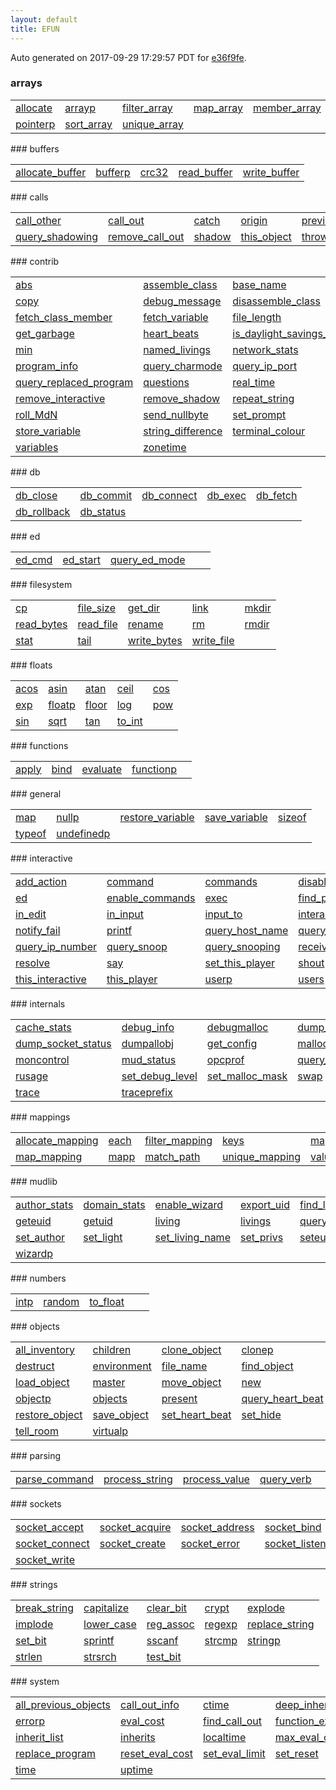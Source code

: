 ```yaml
---
layout: default
title: EFUN
---
```


Auto generated on 2017-09-29 17:29:57 PDT for [e36f9fe](https://github.com/fluffos/fluffos/tree/e36f9fe).


### arrays
<table class='table table-condensed'>
<tr>
<td>
<a href='arrays/allocate.html'>allocate</a>
</td>
<td>
<a href='arrays/arrayp.html'>arrayp</a>
</td>
<td>
<a href='arrays/filter_array.html'>filter_array</a>
</td>
<td>
<a href='arrays/map_array.html'>map_array</a>
</td>
<td>
<a href='arrays/member_array.html'>member_array</a>
</td>
</tr>
<tr>
<td>
<a href='arrays/pointerp.html'>pointerp</a>
</td>
<td>
<a href='arrays/sort_array.html'>sort_array</a>
</td>
<td>
<a href='arrays/unique_array.html'>unique_array</a>
</td>
<td></td>
<td></td>
</tr>
</table>
### buffers
<table class='table table-condensed'>
<tr>
<td>
<a href='buffers/allocate_buffer.html'>allocate_buffer</a>
</td>
<td>
<a href='buffers/bufferp.html'>bufferp</a>
</td>
<td>
<a href='buffers/crc32.html'>crc32</a>
</td>
<td>
<a href='buffers/read_buffer.html'>read_buffer</a>
</td>
<td>
<a href='buffers/write_buffer.html'>write_buffer</a>
</td>
</tr>
</table>
### calls
<table class='table table-condensed'>
<tr>
<td>
<a href='calls/call_other.html'>call_other</a>
</td>
<td>
<a href='calls/call_out.html'>call_out</a>
</td>
<td>
<a href='calls/catch.html'>catch</a>
</td>
<td>
<a href='calls/origin.html'>origin</a>
</td>
<td>
<a href='calls/previous_object.html'>previous_object</a>
</td>
</tr>
<tr>
<td>
<a href='calls/query_shadowing.html'>query_shadowing</a>
</td>
<td>
<a href='calls/remove_call_out.html'>remove_call_out</a>
</td>
<td>
<a href='calls/shadow.html'>shadow</a>
</td>
<td>
<a href='calls/this_object.html'>this_object</a>
</td>
<td>
<a href='calls/throw.html'>throw</a>
</td>
</tr>
</table>
### contrib
<table class='table table-condensed'>
<tr>
<td>
<a href='contrib/abs.html'>abs</a>
</td>
<td>
<a href='contrib/assemble_class.html'>assemble_class</a>
</td>
<td>
<a href='contrib/base_name.html'>base_name</a>
</td>
<td>
<a href='contrib/classes.html'>classes</a>
</td>
<td>
<a href='contrib/compressedp.html'>compressedp</a>
</td>
</tr>
<tr>
<td>
<a href='contrib/copy.html'>copy</a>
</td>
<td>
<a href='contrib/debug_message.html'>debug_message</a>
</td>
<td>
<a href='contrib/disassemble_class.html'>disassemble_class</a>
</td>
<td>
<a href='contrib/element_of.html'>element_of</a>
</td>
<td>
<a href='contrib/event.html'>event</a>
</td>
</tr>
<tr>
<td>
<a href='contrib/fetch_class_member.html'>fetch_class_member</a>
</td>
<td>
<a href='contrib/fetch_variable.html'>fetch_variable</a>
</td>
<td>
<a href='contrib/file_length.html'>file_length</a>
</td>
<td>
<a href='contrib/function_owner.html'>function_owner</a>
</td>
<td>
<a href='contrib/functions.html'>functions</a>
</td>
</tr>
<tr>
<td>
<a href='contrib/get_garbage.html'>get_garbage</a>
</td>
<td>
<a href='contrib/heart_beats.html'>heart_beats</a>
</td>
<td>
<a href='contrib/is_daylight_savings_time.html'>is_daylight_savings_time</a>
</td>
<td>
<a href='contrib/max.html'>max</a>
</td>
<td>
<a href='contrib/memory_summary.html'>memory_summary</a>
</td>
</tr>
<tr>
<td>
<a href='contrib/min.html'>min</a>
</td>
<td>
<a href='contrib/named_livings.html'>named_livings</a>
</td>
<td>
<a href='contrib/network_stats.html'>network_stats</a>
</td>
<td>
<a href='contrib/num_classes.html'>num_classes</a>
</td>
<td>
<a href='contrib/pluralize.html'>pluralize</a>
</td>
</tr>
<tr>
<td>
<a href='contrib/program_info.html'>program_info</a>
</td>
<td>
<a href='contrib/query_charmode.html'>query_charmode</a>
</td>
<td>
<a href='contrib/query_ip_port.html'>query_ip_port</a>
</td>
<td>
<a href='contrib/query_notify_fail.html'>query_notify_fail</a>
</td>
<td>
<a href='contrib/query_num.html'>query_num</a>
</td>
</tr>
<tr>
<td>
<a href='contrib/query_replaced_program.html'>query_replaced_program</a>
</td>
<td>
<a href='contrib/questions.html'>questions</a>
</td>
<td>
<a href='contrib/real_time.html'>real_time</a>
</td>
<td>
<a href='contrib/remove_charmode.html'>remove_charmode</a>
</td>
<td>
<a href='contrib/remove_get_char.html'>remove_get_char</a>
</td>
</tr>
<tr>
<td>
<a href='contrib/remove_interactive.html'>remove_interactive</a>
</td>
<td>
<a href='contrib/remove_shadow.html'>remove_shadow</a>
</td>
<td>
<a href='contrib/repeat_string.html'>repeat_string</a>
</td>
<td>
<a href='contrib/replaceable.html'>replaceable</a>
</td>
<td>
<a href='contrib/restore_from_string.html'>restore_from_string</a>
</td>
</tr>
<tr>
<td>
<a href='contrib/roll_MdN.html'>roll_MdN</a>
</td>
<td>
<a href='contrib/send_nullbyte.html'>send_nullbyte</a>
</td>
<td>
<a href='contrib/set_prompt.html'>set_prompt</a>
</td>
<td>
<a href='contrib/shuffle.html'>shuffle</a>
</td>
<td>
<a href='contrib/store_class_member.html'>store_class_member</a>
</td>
</tr>
<tr>
<td>
<a href='contrib/store_variable.html'>store_variable</a>
</td>
<td>
<a href='contrib/string_difference.html'>string_difference</a>
</td>
<td>
<a href='contrib/terminal_colour.html'>terminal_colour</a>
</td>
<td>
<a href='contrib/test_load.html'>test_load</a>
</td>
<td>
<a href='contrib/upper_case.html'>upper_case</a>
</td>
</tr>
<tr>
<td>
<a href='contrib/variables.html'>variables</a>
</td>
<td>
<a href='contrib/zonetime.html'>zonetime</a>
</td>
<td></td>
<td></td>
<td></td>
</tr>
</table>
### db
<table class='table table-condensed'>
<tr>
<td>
<a href='db/db_close.html'>db_close</a>
</td>
<td>
<a href='db/db_commit.html'>db_commit</a>
</td>
<td>
<a href='db/db_connect.html'>db_connect</a>
</td>
<td>
<a href='db/db_exec.html'>db_exec</a>
</td>
<td>
<a href='db/db_fetch.html'>db_fetch</a>
</td>
</tr>
<tr>
<td>
<a href='db/db_rollback.html'>db_rollback</a>
</td>
<td>
<a href='db/db_status.html'>db_status</a>
</td>
<td></td>
<td></td>
<td></td>
</tr>
</table>
### ed
<table class='table table-condensed'>
<tr>
<td>
<a href='ed/ed_cmd.html'>ed_cmd</a>
</td>
<td>
<a href='ed/ed_start.html'>ed_start</a>
</td>
<td>
<a href='ed/query_ed_mode.html'>query_ed_mode</a>
</td>
<td></td>
<td></td>
</tr>
</table>
### filesystem
<table class='table table-condensed'>
<tr>
<td>
<a href='filesystem/cp.html'>cp</a>
</td>
<td>
<a href='filesystem/file_size.html'>file_size</a>
</td>
<td>
<a href='filesystem/get_dir.html'>get_dir</a>
</td>
<td>
<a href='filesystem/link.html'>link</a>
</td>
<td>
<a href='filesystem/mkdir.html'>mkdir</a>
</td>
</tr>
<tr>
<td>
<a href='filesystem/read_bytes.html'>read_bytes</a>
</td>
<td>
<a href='filesystem/read_file.html'>read_file</a>
</td>
<td>
<a href='filesystem/rename.html'>rename</a>
</td>
<td>
<a href='filesystem/rm.html'>rm</a>
</td>
<td>
<a href='filesystem/rmdir.html'>rmdir</a>
</td>
</tr>
<tr>
<td>
<a href='filesystem/stat.html'>stat</a>
</td>
<td>
<a href='filesystem/tail.html'>tail</a>
</td>
<td>
<a href='filesystem/write_bytes.html'>write_bytes</a>
</td>
<td>
<a href='filesystem/write_file.html'>write_file</a>
</td>
<td></td>
</tr>
</table>
### floats
<table class='table table-condensed'>
<tr>
<td>
<a href='floats/acos.html'>acos</a>
</td>
<td>
<a href='floats/asin.html'>asin</a>
</td>
<td>
<a href='floats/atan.html'>atan</a>
</td>
<td>
<a href='floats/ceil.html'>ceil</a>
</td>
<td>
<a href='floats/cos.html'>cos</a>
</td>
</tr>
<tr>
<td>
<a href='floats/exp.html'>exp</a>
</td>
<td>
<a href='floats/floatp.html'>floatp</a>
</td>
<td>
<a href='floats/floor.html'>floor</a>
</td>
<td>
<a href='floats/log.html'>log</a>
</td>
<td>
<a href='floats/pow.html'>pow</a>
</td>
</tr>
<tr>
<td>
<a href='floats/sin.html'>sin</a>
</td>
<td>
<a href='floats/sqrt.html'>sqrt</a>
</td>
<td>
<a href='floats/tan.html'>tan</a>
</td>
<td>
<a href='floats/to_int.html'>to_int</a>
</td>
<td></td>
</tr>
</table>
### functions
<table class='table table-condensed'>
<tr>
<td>
<a href='functions/apply.html'>apply</a>
</td>
<td>
<a href='functions/bind.html'>bind</a>
</td>
<td>
<a href='functions/evaluate.html'>evaluate</a>
</td>
<td>
<a href='functions/functionp.html'>functionp</a>
</td>
<td></td>
</tr>
</table>
### general
<table class='table table-condensed'>
<tr>
<td>
<a href='general/map.html'>map</a>
</td>
<td>
<a href='general/nullp.html'>nullp</a>
</td>
<td>
<a href='general/restore_variable.html'>restore_variable</a>
</td>
<td>
<a href='general/save_variable.html'>save_variable</a>
</td>
<td>
<a href='general/sizeof.html'>sizeof</a>
</td>
</tr>
<tr>
<td>
<a href='general/typeof.html'>typeof</a>
</td>
<td>
<a href='general/undefinedp.html'>undefinedp</a>
</td>
<td></td>
<td></td>
<td></td>
</tr>
</table>
### interactive
<table class='table table-condensed'>
<tr>
<td>
<a href='interactive/add_action.html'>add_action</a>
</td>
<td>
<a href='interactive/command.html'>command</a>
</td>
<td>
<a href='interactive/commands.html'>commands</a>
</td>
<td>
<a href='interactive/disable_commands.html'>disable_commands</a>
</td>
<td>
<a href='interactive/disable_wizard.html'>disable_wizard</a>
</td>
</tr>
<tr>
<td>
<a href='interactive/ed.html'>ed</a>
</td>
<td>
<a href='interactive/enable_commands.html'>enable_commands</a>
</td>
<td>
<a href='interactive/exec.html'>exec</a>
</td>
<td>
<a href='interactive/find_player.html'>find_player</a>
</td>
<td>
<a href='interactive/get_char.html'>get_char</a>
</td>
</tr>
<tr>
<td>
<a href='interactive/in_edit.html'>in_edit</a>
</td>
<td>
<a href='interactive/in_input.html'>in_input</a>
</td>
<td>
<a href='interactive/input_to.html'>input_to</a>
</td>
<td>
<a href='interactive/interactive.html'>interactive</a>
</td>
<td>
<a href='interactive/message.html'>message</a>
</td>
</tr>
<tr>
<td>
<a href='interactive/notify_fail.html'>notify_fail</a>
</td>
<td>
<a href='interactive/printf.html'>printf</a>
</td>
<td>
<a href='interactive/query_host_name.html'>query_host_name</a>
</td>
<td>
<a href='interactive/query_idle.html'>query_idle</a>
</td>
<td>
<a href='interactive/query_ip_name.html'>query_ip_name</a>
</td>
</tr>
<tr>
<td>
<a href='interactive/query_ip_number.html'>query_ip_number</a>
</td>
<td>
<a href='interactive/query_snoop.html'>query_snoop</a>
</td>
<td>
<a href='interactive/query_snooping.html'>query_snooping</a>
</td>
<td>
<a href='interactive/receive.html'>receive</a>
</td>
<td>
<a href='interactive/remove_action.html'>remove_action</a>
</td>
</tr>
<tr>
<td>
<a href='interactive/resolve.html'>resolve</a>
</td>
<td>
<a href='interactive/say.html'>say</a>
</td>
<td>
<a href='interactive/set_this_player.html'>set_this_player</a>
</td>
<td>
<a href='interactive/shout.html'>shout</a>
</td>
<td>
<a href='interactive/snoop.html'>snoop</a>
</td>
</tr>
<tr>
<td>
<a href='interactive/this_interactive.html'>this_interactive</a>
</td>
<td>
<a href='interactive/this_player.html'>this_player</a>
</td>
<td>
<a href='interactive/userp.html'>userp</a>
</td>
<td>
<a href='interactive/users.html'>users</a>
</td>
<td>
<a href='interactive/write.html'>write</a>
</td>
</tr>
</table>
### internals
<table class='table table-condensed'>
<tr>
<td>
<a href='internals/cache_stats.html'>cache_stats</a>
</td>
<td>
<a href='internals/debug_info.html'>debug_info</a>
</td>
<td>
<a href='internals/debugmalloc.html'>debugmalloc</a>
</td>
<td>
<a href='internals/dump_file_descriptors.html'>dump_file_descriptors</a>
</td>
<td>
<a href='internals/dump_prog.html'>dump_prog</a>
</td>
</tr>
<tr>
<td>
<a href='internals/dump_socket_status.html'>dump_socket_status</a>
</td>
<td>
<a href='internals/dumpallobj.html'>dumpallobj</a>
</td>
<td>
<a href='internals/get_config.html'>get_config</a>
</td>
<td>
<a href='internals/malloc_status.html'>malloc_status</a>
</td>
<td>
<a href='internals/memory_info.html'>memory_info</a>
</td>
</tr>
<tr>
<td>
<a href='internals/moncontrol.html'>moncontrol</a>
</td>
<td>
<a href='internals/mud_status.html'>mud_status</a>
</td>
<td>
<a href='internals/opcprof.html'>opcprof</a>
</td>
<td>
<a href='internals/query_load_average.html'>query_load_average</a>
</td>
<td>
<a href='internals/refs.html'>refs</a>
</td>
</tr>
<tr>
<td>
<a href='internals/rusage.html'>rusage</a>
</td>
<td>
<a href='internals/set_debug_level.html'>set_debug_level</a>
</td>
<td>
<a href='internals/set_malloc_mask.html'>set_malloc_mask</a>
</td>
<td>
<a href='internals/swap.html'>swap</a>
</td>
<td>
<a href='internals/time_expression.html'>time_expression</a>
</td>
</tr>
<tr>
<td>
<a href='internals/trace.html'>trace</a>
</td>
<td>
<a href='internals/traceprefix.html'>traceprefix</a>
</td>
<td></td>
<td></td>
<td></td>
</tr>
</table>
### mappings
<table class='table table-condensed'>
<tr>
<td>
<a href='mappings/allocate_mapping.html'>allocate_mapping</a>
</td>
<td>
<a href='mappings/each.html'>each</a>
</td>
<td>
<a href='mappings/filter_mapping.html'>filter_mapping</a>
</td>
<td>
<a href='mappings/keys.html'>keys</a>
</td>
<td>
<a href='mappings/map_delete.html'>map_delete</a>
</td>
</tr>
<tr>
<td>
<a href='mappings/map_mapping.html'>map_mapping</a>
</td>
<td>
<a href='mappings/mapp.html'>mapp</a>
</td>
<td>
<a href='mappings/match_path.html'>match_path</a>
</td>
<td>
<a href='mappings/unique_mapping.html'>unique_mapping</a>
</td>
<td>
<a href='mappings/values.html'>values</a>
</td>
</tr>
</table>
### mudlib
<table class='table table-condensed'>
<tr>
<td>
<a href='mudlib/author_stats.html'>author_stats</a>
</td>
<td>
<a href='mudlib/domain_stats.html'>domain_stats</a>
</td>
<td>
<a href='mudlib/enable_wizard.html'>enable_wizard</a>
</td>
<td>
<a href='mudlib/export_uid.html'>export_uid</a>
</td>
<td>
<a href='mudlib/find_living.html'>find_living</a>
</td>
</tr>
<tr>
<td>
<a href='mudlib/geteuid.html'>geteuid</a>
</td>
<td>
<a href='mudlib/getuid.html'>getuid</a>
</td>
<td>
<a href='mudlib/living.html'>living</a>
</td>
<td>
<a href='mudlib/livings.html'>livings</a>
</td>
<td>
<a href='mudlib/query_privs.html'>query_privs</a>
</td>
</tr>
<tr>
<td>
<a href='mudlib/set_author.html'>set_author</a>
</td>
<td>
<a href='mudlib/set_light.html'>set_light</a>
</td>
<td>
<a href='mudlib/set_living_name.html'>set_living_name</a>
</td>
<td>
<a href='mudlib/set_privs.html'>set_privs</a>
</td>
<td>
<a href='mudlib/seteuid.html'>seteuid</a>
</td>
</tr>
<tr>
<td>
<a href='mudlib/wizardp.html'>wizardp</a>
</td>
<td></td>
<td></td>
<td></td>
<td></td>
</tr>
</table>
### numbers
<table class='table table-condensed'>
<tr>
<td>
<a href='numbers/intp.html'>intp</a>
</td>
<td>
<a href='numbers/random.html'>random</a>
</td>
<td>
<a href='numbers/to_float.html'>to_float</a>
</td>
<td></td>
<td></td>
</tr>
</table>
### objects
<table class='table table-condensed'>
<tr>
<td>
<a href='objects/all_inventory.html'>all_inventory</a>
</td>
<td>
<a href='objects/children.html'>children</a>
</td>
<td>
<a href='objects/clone_object.html'>clone_object</a>
</td>
<td>
<a href='objects/clonep.html'>clonep</a>
</td>
<td>
<a href='objects/deep_inventory.html'>deep_inventory</a>
</td>
</tr>
<tr>
<td>
<a href='objects/destruct.html'>destruct</a>
</td>
<td>
<a href='objects/environment.html'>environment</a>
</td>
<td>
<a href='objects/file_name.html'>file_name</a>
</td>
<td>
<a href='objects/find_object.html'>find_object</a>
</td>
<td>
<a href='objects/first_inventory.html'>first_inventory</a>
</td>
</tr>
<tr>
<td>
<a href='objects/load_object.html'>load_object</a>
</td>
<td>
<a href='objects/master.html'>master</a>
</td>
<td>
<a href='objects/move_object.html'>move_object</a>
</td>
<td>
<a href='objects/new.html'>new</a>
</td>
<td>
<a href='objects/next_inventory.html'>next_inventory</a>
</td>
</tr>
<tr>
<td>
<a href='objects/objectp.html'>objectp</a>
</td>
<td>
<a href='objects/objects.html'>objects</a>
</td>
<td>
<a href='objects/present.html'>present</a>
</td>
<td>
<a href='objects/query_heart_beat.html'>query_heart_beat</a>
</td>
<td>
<a href='objects/reload_object.html'>reload_object</a>
</td>
</tr>
<tr>
<td>
<a href='objects/restore_object.html'>restore_object</a>
</td>
<td>
<a href='objects/save_object.html'>save_object</a>
</td>
<td>
<a href='objects/set_heart_beat.html'>set_heart_beat</a>
</td>
<td>
<a href='objects/set_hide.html'>set_hide</a>
</td>
<td>
<a href='objects/tell_object.html'>tell_object</a>
</td>
</tr>
<tr>
<td>
<a href='objects/tell_room.html'>tell_room</a>
</td>
<td>
<a href='objects/virtualp.html'>virtualp</a>
</td>
<td></td>
<td></td>
<td></td>
</tr>
</table>
### parsing
<table class='table table-condensed'>
<tr>
<td>
<a href='parsing/parse_command.html'>parse_command</a>
</td>
<td>
<a href='parsing/process_string.html'>process_string</a>
</td>
<td>
<a href='parsing/process_value.html'>process_value</a>
</td>
<td>
<a href='parsing/query_verb.html'>query_verb</a>
</td>
<td></td>
</tr>
</table>
### sockets
<table class='table table-condensed'>
<tr>
<td>
<a href='sockets/socket_accept.html'>socket_accept</a>
</td>
<td>
<a href='sockets/socket_acquire.html'>socket_acquire</a>
</td>
<td>
<a href='sockets/socket_address.html'>socket_address</a>
</td>
<td>
<a href='sockets/socket_bind.html'>socket_bind</a>
</td>
<td>
<a href='sockets/socket_close.html'>socket_close</a>
</td>
</tr>
<tr>
<td>
<a href='sockets/socket_connect.html'>socket_connect</a>
</td>
<td>
<a href='sockets/socket_create.html'>socket_create</a>
</td>
<td>
<a href='sockets/socket_error.html'>socket_error</a>
</td>
<td>
<a href='sockets/socket_listen.html'>socket_listen</a>
</td>
<td>
<a href='sockets/socket_release.html'>socket_release</a>
</td>
</tr>
<tr>
<td>
<a href='sockets/socket_write.html'>socket_write</a>
</td>
<td></td>
<td></td>
<td></td>
<td></td>
</tr>
</table>
### strings
<table class='table table-condensed'>
<tr>
<td>
<a href='strings/break_string.html'>break_string</a>
</td>
<td>
<a href='strings/capitalize.html'>capitalize</a>
</td>
<td>
<a href='strings/clear_bit.html'>clear_bit</a>
</td>
<td>
<a href='strings/crypt.html'>crypt</a>
</td>
<td>
<a href='strings/explode.html'>explode</a>
</td>
</tr>
<tr>
<td>
<a href='strings/implode.html'>implode</a>
</td>
<td>
<a href='strings/lower_case.html'>lower_case</a>
</td>
<td>
<a href='strings/reg_assoc.html'>reg_assoc</a>
</td>
<td>
<a href='strings/regexp.html'>regexp</a>
</td>
<td>
<a href='strings/replace_string.html'>replace_string</a>
</td>
</tr>
<tr>
<td>
<a href='strings/set_bit.html'>set_bit</a>
</td>
<td>
<a href='strings/sprintf.html'>sprintf</a>
</td>
<td>
<a href='strings/sscanf.html'>sscanf</a>
</td>
<td>
<a href='strings/strcmp.html'>strcmp</a>
</td>
<td>
<a href='strings/stringp.html'>stringp</a>
</td>
</tr>
<tr>
<td>
<a href='strings/strlen.html'>strlen</a>
</td>
<td>
<a href='strings/strsrch.html'>strsrch</a>
</td>
<td>
<a href='strings/test_bit.html'>test_bit</a>
</td>
<td></td>
<td></td>
</tr>
</table>
### system
<table class='table table-condensed'>
<tr>
<td>
<a href='system/all_previous_objects.html'>all_previous_objects</a>
</td>
<td>
<a href='system/call_out_info.html'>call_out_info</a>
</td>
<td>
<a href='system/ctime.html'>ctime</a>
</td>
<td>
<a href='system/deep_inherit_list.html'>deep_inherit_list</a>
</td>
<td>
<a href='system/error.html'>error</a>
</td>
</tr>
<tr>
<td>
<a href='system/errorp.html'>errorp</a>
</td>
<td>
<a href='system/eval_cost.html'>eval_cost</a>
</td>
<td>
<a href='system/find_call_out.html'>find_call_out</a>
</td>
<td>
<a href='system/function_exists.html'>function_exists</a>
</td>
<td>
<a href='system/function_profile.html'>function_profile</a>
</td>
</tr>
<tr>
<td>
<a href='system/inherit_list.html'>inherit_list</a>
</td>
<td>
<a href='system/inherits.html'>inherits</a>
</td>
<td>
<a href='system/localtime.html'>localtime</a>
</td>
<td>
<a href='system/max_eval_cost.html'>max_eval_cost</a>
</td>
<td>
<a href='system/reclaim_objects.html'>reclaim_objects</a>
</td>
</tr>
<tr>
<td>
<a href='system/replace_program.html'>replace_program</a>
</td>
<td>
<a href='system/reset_eval_cost.html'>reset_eval_cost</a>
</td>
<td>
<a href='system/set_eval_limit.html'>set_eval_limit</a>
</td>
<td>
<a href='system/set_reset.html'>set_reset</a>
</td>
<td>
<a href='system/shutdown.html'>shutdown</a>
</td>
</tr>
<tr>
<td>
<a href='system/time.html'>time</a>
</td>
<td>
<a href='system/uptime.html'>uptime</a>
</td>
<td></td>
<td></td>
<td></td>
</tr>
</table>
